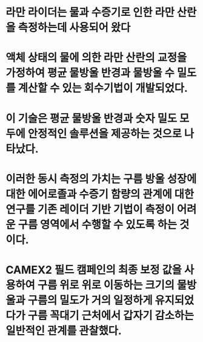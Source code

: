 # 라만 라이더는  물과 수증기로 인한 라만 산란을 측정하는데 사용되어 왔다

# 액체 상태의 물에 의한 라만 산란의 교정을 가정하여 평균 물방울 반경과 물방울 수 밀도를 계산할 수 있는 회수기법이 개발되었다.

# 이 기술은 평균 물방울 반경과 숫자 밀도 모두에 안정적인 솔루션을 제공하는 것으로 나타났다. 

# 이러한 동시 측정의 가치는 구름 방울 성장에 대한 에어로졸과 수증기 함량의 관계에 대한 연구를 기존 레이더 기반 기법이 측정이 어려운 구름 영역에서 수행할 수 있도록 하는 것이다.

# CAMEX2 필드 캠페인의 최종 보정 값을 사용하여 구름 위로 위로 이동하는 크기의 물방울과 구름의 밀도가 거의 일정하게 유지되었다가 구름 꼭대기 근처에서 갑자기 감소하는 일반적인 관계를 관찰했다.

#
